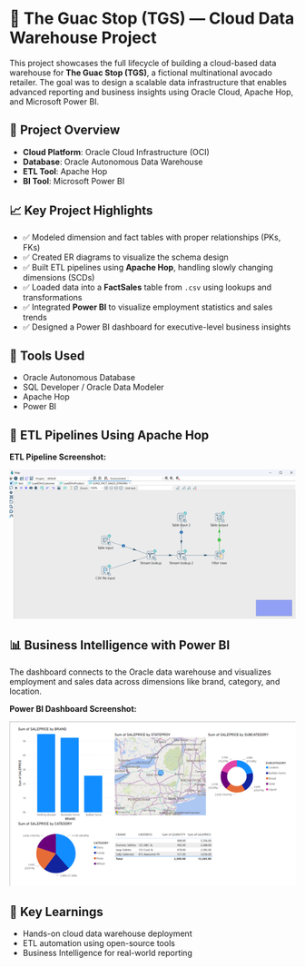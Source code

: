 # 🥑 The Guac Stop (TGS) — Cloud Data Warehouse Project

This project showcases the full lifecycle of building a cloud-based data warehouse for **The Guac Stop (TGS)**, a fictional multinational avocado retailer. The goal was to design a scalable data infrastructure that enables advanced reporting and business insights using Oracle Cloud, Apache Hop, and Microsoft Power BI.


## 📌 Project Overview

- **Cloud Platform**: Oracle Cloud Infrastructure (OCI)
- **Database**: Oracle Autonomous Data Warehouse
- **ETL Tool**: Apache Hop
- **BI Tool**: Microsoft Power BI


## 📈 Key Project Highlights

- ✅ Modeled dimension and fact tables with proper relationships (PKs, FKs)
- ✅ Created ER diagrams to visualize the schema design
- ✅ Built ETL pipelines using **Apache Hop**, handling slowly changing dimensions (SCDs)
- ✅ Loaded data into a **FactSales** table from `.csv` using lookups and transformations
- ✅ Integrated **Power BI** to visualize employment statistics and sales trends
- ✅ Designed a Power BI dashboard for executive-level business insights


## 🚀 Tools Used

- Oracle Autonomous Database
- SQL Developer / Oracle Data Modeler
- Apache Hop
- Power BI


## 🚀 ETL Pipelines Using Apache Hop

**ETL Pipeline Screenshot:**

![Apache Hop ETL Pipeline](apache-hop-pipeline.png)


## 📊 Business Intelligence with Power BI

The dashboard connects to the Oracle data warehouse and visualizes employment and sales data across dimensions like brand, category, and location.

**Power BI Dashboard Screenshot:**

![Power BI Dashboard](powerbi-dashboard.png)


## 🧠 Key Learnings

- Hands-on cloud data warehouse deployment
- ETL automation using open-source tools
- Business Intelligence for real-world reporting

